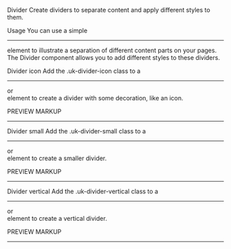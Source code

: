 

Divider
Create dividers to separate content and apply different styles to them.

Usage
You can use a simple <hr> element to illustrate a separation of different content parts on your pages. The Divider component allows you to add different styles to these dividers.

Divider icon
Add the .uk-divider-icon class to a <hr> or <div> element to create a divider with some decoration, like an icon.

PREVIEW
MARKUP

<hr class="uk-divider-icon">

Divider small
Add the .uk-divider-small class to a <hr> or <div> element to create a smaller divider.

PREVIEW
MARKUP

<hr class="uk-divider-small">

Divider vertical
Add the .uk-divider-vertical class to a <hr> or <div> element to create a vertical divider.

PREVIEW
MARKUP

<hr class="uk-divider-vertical">

